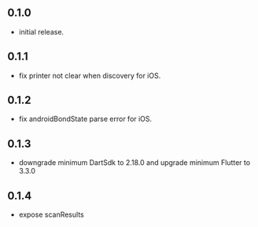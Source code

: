 ## 0.1.0
* initial release.

## 0.1.1
* fix printer not clear when discovery for iOS.

## 0.1.2
* fix androidBondState parse error for iOS.

## 0.1.3
* downgrade minimum DartSdk to 2.18.0 and upgrade minimum Flutter to 3.3.0

## 0.1.4
* expose scanResults